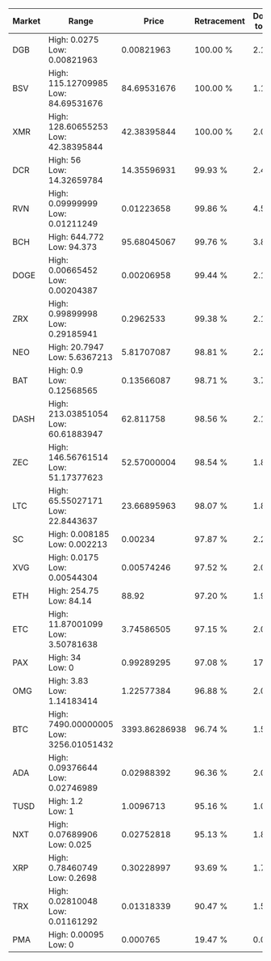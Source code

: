 | Market | Range | Price| Retracement | Doubles to 50% |
| --- | --- | --- | --- | --- |
| DGB | High: 0.0275<br />Low: 0.00821963 | 0.00821963 | 100.00 % | 2.17 |
| BSV | High: 115.12709985<br />Low: 84.69531676 | 84.69531676 | 100.00 % | 1.18 |
| XMR | High: 128.60655253<br />Low: 42.38395844 | 42.38395844 | 100.00 % | 2.02 |
| DCR | High: 56<br />Low: 14.32659784 | 14.35596931 | 99.93 % | 2.45 |
| RVN | High: 0.09999999<br />Low: 0.01211249 | 0.01223658 | 99.86 % | 4.58 |
| BCH | High: 644.772<br />Low: 94.373 | 95.68045067 | 99.76 % | 3.86 |
| DOGE | High: 0.00665452<br />Low: 0.00204387 | 0.00206958 | 99.44 % | 2.10 |
| ZRX | High: 0.99899998<br />Low: 0.29185941 | 0.2962533 | 99.38 % | 2.18 |
| NEO | High: 20.7947<br />Low: 5.6367213 | 5.81707087 | 98.81 % | 2.27 |
| BAT | High: 0.9<br />Low: 0.12568565 | 0.13566087 | 98.71 % | 3.78 |
| DASH | High: 213.03851054<br />Low: 60.61883947 | 62.811758 | 98.56 % | 2.18 |
| ZEC | High: 146.56761514<br />Low: 51.17377623 | 52.57000004 | 98.54 % | 1.88 |
| LTC | High: 65.55027171<br />Low: 22.8443637 | 23.66895963 | 98.07 % | 1.87 |
| SC | High: 0.008185<br />Low: 0.002213 | 0.00234 | 97.87 % | 2.22 |
| XVG | High: 0.0175<br />Low: 0.00544304 | 0.00574246 | 97.52 % | 2.00 |
| ETH | High: 254.75<br />Low: 84.14 | 88.92 | 97.20 % | 1.91 |
| ETC | High: 11.87001099<br />Low: 3.50781638 | 3.74586505 | 97.15 % | 2.05 |
| PAX | High: 34<br />Low: 0 | 0.99289295 | 97.08 % | 17.12 |
| OMG | High: 3.83<br />Low: 1.14183414 | 1.22577384 | 96.88 % | 2.03 |
| BTC | High: 7490.00000005<br />Low: 3256.01051432 | 3393.86286938 | 96.74 % | 1.58 |
| ADA | High: 0.09376644<br />Low: 0.02746989 | 0.02988392 | 96.36 % | 2.03 |
| TUSD | High: 1.2<br />Low: 1 | 1.0096713 | 95.16 % | 1.09 |
| NXT | High: 0.07689906<br />Low: 0.025 | 0.02752818 | 95.13 % | 1.85 |
| XRP | High: 0.78460749<br />Low: 0.2698 | 0.30228997 | 93.69 % | 1.74 |
| TRX | High: 0.02810048<br />Low: 0.01161292 | 0.01318339 | 90.47 % | 1.51 |
| PMA | High: 0.00095<br />Low: 0 | 0.000765 | 19.47 % | 0.00 |
